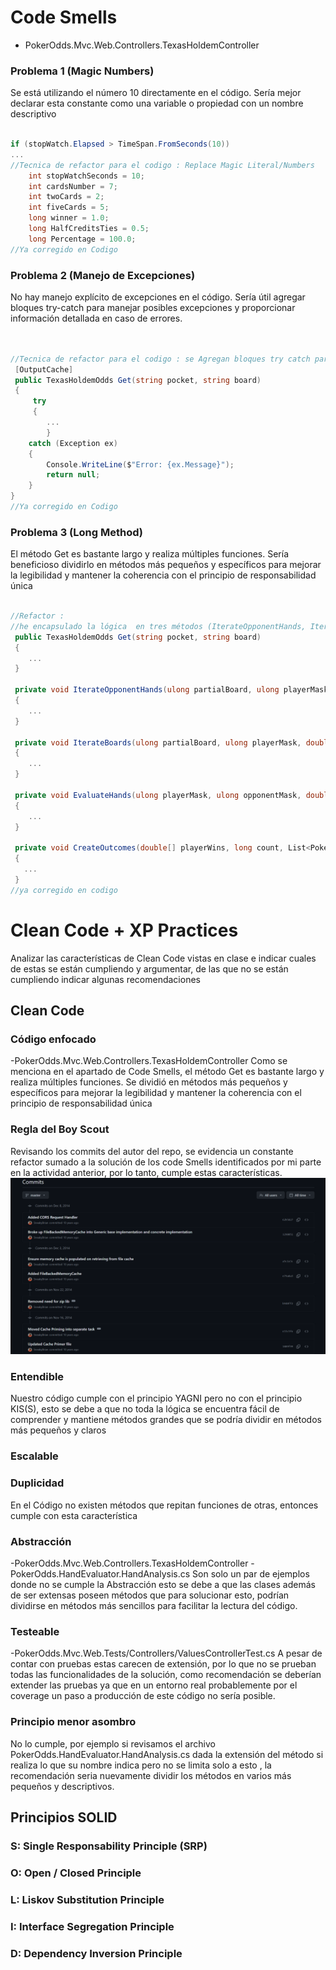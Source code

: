 # Code Smells #
- PokerOdds.Mvc.Web.Controllers.TexasHoldemController 

### Problema 1 (Magic Numbers)
Se está utilizando el número 10 directamente en el código. Sería mejor declarar esta constante como una variable o propiedad con un nombre descriptivo
~~~csharp

if (stopWatch.Elapsed > TimeSpan.FromSeconds(10))
...
//Tecnica de refactor para el codigo : Replace Magic Literal/Numbers 
    int stopWatchSeconds = 10;
    int cardsNumber = 7;
    int twoCards = 2;
    int fiveCards = 5;
    long winner = 1.0;
    long HalfCreditsTies = 0.5;
    long Percentage = 100.0;
//Ya corregido en Codigo
~~~
### Problema 2 (Manejo de Excepciones)
No hay manejo explícito de excepciones en el código. Sería útil agregar bloques try-catch para manejar posibles excepciones y proporcionar información detallada en caso de errores.
~~~csharp


//Tecnica de refactor para el codigo : se Agregan bloques try catch para tener control de excepciones 
 [OutputCache]
 public TexasHoldemOdds Get(string pocket, string board)
 {
     try
     {
        ...
        }
    catch (Exception ex)
    {
        Console.WriteLine($"Error: {ex.Message}");
        return null;
    }
}
//Ya corregido en Codigo
~~~

### Problema 3 (Long Method)
El método Get es bastante largo y realiza múltiples funciones. Sería beneficioso dividirlo en métodos más pequeños y específicos para mejorar la legibilidad y mantener la coherencia con el principio de responsabilidad única
~~~csharp

//Refactor :
//he encapsulado la lógica  en tres métodos (IterateOpponentHands, IterateBoards, y EvaluateHands) dividiendo el codigo en metodos mas pequeños
 public TexasHoldemOdds Get(string pocket, string board)
 {
    ...
 }

 private void IterateOpponentHands(ulong partialBoard, ulong playerMask, double[] playerWins, double[] opponentWins, ref long count, ref Stopwatch stopWatch)
 {
    ...
 }

 private void IterateBoards(ulong partialBoard, ulong playerMask, double[] playerWins, double[] opponentWins, ref long count, ref Stopwatch stopWatch, ulong opponentMask)
 {
    ...
 }

 private void EvaluateHands(ulong playerMask, ulong opponentMask, double[] playerWins, double[] opponentWins, ref long count, ref Stopwatch stopWatch, ulong boardMask)
 {
    ...
 }

 private void CreateOutcomes(double[] playerWins, long count, List<PokerOutcome> outcomes)
 {
   ...
 }
//ya corregido en codigo
~~~
# Clean Code + XP Practices #
Analizar las características de Clean Code vistas en clase e indicar cuales de estas se están cumpliendo y argumentar, de las que no se están cumpliendo indicar algunas recomendaciones 
## Clean Code ##
### Código enfocado
-PokerOdds.Mvc.Web.Controllers.TexasHoldemController 
Como se menciona en el apartado de Code Smells, el método Get es bastante largo y realiza múltiples funciones. Se dividió en métodos más pequeños y específicos para mejorar la legibilidad y mantener la coherencia con el principio de responsabilidad única
### Regla del Boy Scout
Revisando los commits del autor del repo, se evidencia un constante refactor sumado a la solución de los code Smells identificados por mi parte en la actividad anterior, por lo tanto, cumple estas características.
![Descripción de la imagen](/images/BoyScout.png)
### Entendible
Nuestro código cumple con el principio YAGNI pero no con el principio KIS(S), esto se debe a que no toda la lógica se encuentra fácil de comprender y mantiene métodos grandes que se podría dividir en métodos más pequeños y claros
### Escalable
### Duplicidad
En el Código no existen métodos que repitan funciones de otras, entonces cumple con esta característica 
### Abstracción
-PokerOdds.Mvc.Web.Controllers.TexasHoldemController
-PokerOdds.HandEvaluator.HandAnalysis.cs
Son solo un par de ejemplos donde no se cumple la Abstracción esto se debe a que las clases además de ser extensas poseen métodos que para solucionar esto,  podrían dividirse en métodos más sencillos para facilitar la lectura del código. 
### Testeable
-PokerOdds.Mvc.Web.Tests/Controllers/ValuesControllerTest.cs
A pesar de contar con pruebas estas carecen de extensión, por lo que no se prueban todas las funcionalidades de la solución, como recomendación se deberían extender las pruebas ya que en un entorno real probablemente por el coverage  un paso a producción de este código no sería posible.
### Principio menor asombro
No lo cumple, por ejemplo si revisamos el archivo PokerOdds.HandEvaluator.HandAnalysis.cs dada la extensión del método si  realiza lo que su nombre indica pero no se limita solo a esto , la recomendación seria nuevamente dividir los métodos en varios más pequeños y descriptivos.
## Principios SOLID ##
### S: Single Responsability Principle (SRP)
### O: Open / Closed Principle
### L: Liskov Substitution Principle
### I: Interface Segregation Principle
### D: Dependency Inversion Principle
